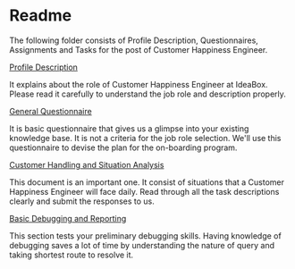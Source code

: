 # Readme

The following folder consists of Profile Description, Questionnaires, Assignments and Tasks for the post of Customer Happiness Engineer.

[Profile Description](profile-description.md)

It explains about the role of Customer Happiness Engineer at IdeaBox. Please read it carefully to understand the job role and description properly.

[General Questionnaire](general-questionnaire.md)

It is basic questionnaire that gives us a glimpse into your existing knowledge base. It is not a criteria for the job role selection. We'll use this questionnaire to devise the plan for the on-boarding program.

[Customer Handling and Situation Analysis](customer-handling-and-situation-analysis.md)

This document is an important one. It consist of situations that a Customer Happiness Engineer will face daily. Read through all the task descriptions clearly and submit the responses to us.

[Basic Debugging and Reporting](basic-debugging-and-reporting.md)

This section tests your preliminary debugging skills. Having knowledge of debugging saves a lot of time by understanding the nature of query and taking shortest route to resolve it.

